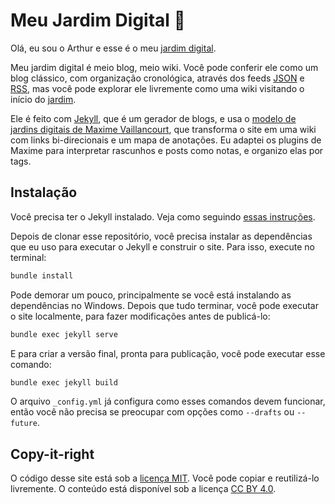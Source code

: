 # Meu Jardim Digital 🌱

Olá, eu sou o Arthur e esse é o meu [jardim digital](https://hapgood.us/2015/10/17/the-garden-and-the-stream-a-technopastoral/).

Meu jardim digital é meio blog, meio wiki. Você pode conferir ele como um blog clássico, com organização cronológica, através dos feeds [JSON](https://arthr.me/feed.json) e [RSS](https://arthr.me/feed.xml), mas você pode explorar ele livremente como uma wiki visitando o início do [jardim](https://arthr.me/jardim).

Ele é feito com [Jekyll](https://jekyllrb.com), que é um gerador de blogs, e usa o [modelo de jardins digitais de Maxime Vaillancourt](https://github.com/maximevaillancourt/digital-garden-jekyll-template), que transforma o site em uma wiki com links bi-direcionais e um mapa de anotações. Eu adaptei os plugins de Maxime para interpretar rascunhos e posts como notas, e organizo elas por tags.

## Instalação

Você precisa ter o Jekyll instalado. Veja como seguindo [essas instruções](http://jekyllrb.com/docs/installation/).

Depois de clonar esse repositório, você precisa instalar as dependências que eu uso para executar o Jekyll e construir o site. Para isso, execute no terminal:

```zsh
bundle install
```

Pode demorar um pouco, principalmente se você está instalando as dependências no Windows. Depois que tudo terminar, você pode executar o site localmente, para fazer modificações antes de publicá-lo:


```zsh
bundle exec jekyll serve
```

E para criar a versão final, pronta para publicação, você pode executar esse comando:

```zsh
bundle exec jekyll build
```

O arquivo `_config.yml` já configura como esses comandos devem funcionar, então você não precisa se preocupar com opções como `--drafts` ou `--future`.

## Copy-it-right

O código desse site está sob a [licença MIT](LICENSE). Você pode copiar e reutilizá-lo livremente. O conteúdo está disponível sob a licença [CC BY 4.0](https://creativecommons.org/licenses/by/4.0/).
